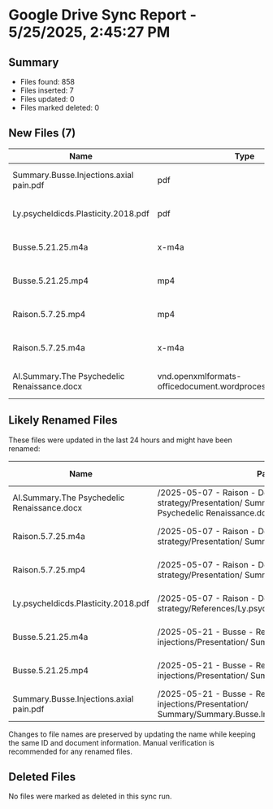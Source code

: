 # Google Drive Sync Report - 5/25/2025, 2:45:27 PM

## Summary

- Files found: 858
- Files inserted: 7
- Files updated: 0
- Files marked deleted: 0

## New Files (7)

| Name | Type | Path | Created |
|------|------|------|--------|
| Summary.Busse.Injections.axial pain.pdf | pdf | /2025-05-21 - Busse - Review of spinal injections/Presentation/ Summary/Summary.Busse.Injections.axial pain.pdf | 5/25/2025, 2:45:27 PM |
| Ly.psycheldicds.Plasticity.2018.pdf | pdf | /2025-05-07 - Raison - Depression a survival strategy/References/Ly.psycheldicds.Plasticity.2018.pdf | 5/25/2025, 2:45:27 PM |
| Busse.5.21.25.m4a | x-m4a | /2025-05-21 - Busse - Review of spinal injections/Presentation/ Summary/Busse.5.21.25.m4a | 5/25/2025, 2:45:27 PM |
| Busse.5.21.25.mp4 | mp4 | /2025-05-21 - Busse - Review of spinal injections/Presentation/ Summary/Busse.5.21.25.mp4 | 5/25/2025, 2:45:27 PM |
| Raison.5.7.25.mp4 | mp4 | /2025-05-07 - Raison - Depression a survival strategy/Presentation/ Summaries/Raison.5.7.25.mp4 | 5/25/2025, 2:45:27 PM |
| Raison.5.7.25.m4a | x-m4a | /2025-05-07 - Raison - Depression a survival strategy/Presentation/ Summaries/Raison.5.7.25.m4a | 5/25/2025, 2:45:27 PM |
| AI.Summary.The Psychedelic Renaissance.docx | vnd.openxmlformats-officedocument.wordprocessingml.document | /2025-05-07 - Raison - Depression a survival strategy/Presentation/ Summaries/AI.Summary.The Psychedelic Renaissance.docx | 5/25/2025, 2:45:27 PM |
## Likely Renamed Files

These files were updated in the last 24 hours and might have been renamed:

| Name | Path | Last Updated |
|------|------|-------------|
| AI.Summary.The Psychedelic Renaissance.docx | /2025-05-07 - Raison - Depression a survival strategy/Presentation/ Summaries/AI.Summary.The Psychedelic Renaissance.docx | 5/25/2025, 2:45:27 PM |
| Raison.5.7.25.m4a | /2025-05-07 - Raison - Depression a survival strategy/Presentation/ Summaries/Raison.5.7.25.m4a | 5/25/2025, 2:45:27 PM |
| Raison.5.7.25.mp4 | /2025-05-07 - Raison - Depression a survival strategy/Presentation/ Summaries/Raison.5.7.25.mp4 | 5/25/2025, 2:45:27 PM |
| Ly.psycheldicds.Plasticity.2018.pdf | /2025-05-07 - Raison - Depression a survival strategy/References/Ly.psycheldicds.Plasticity.2018.pdf | 5/25/2025, 2:45:27 PM |
| Busse.5.21.25.m4a | /2025-05-21 - Busse - Review of spinal injections/Presentation/ Summary/Busse.5.21.25.m4a | 5/25/2025, 2:45:27 PM |
| Busse.5.21.25.mp4 | /2025-05-21 - Busse - Review of spinal injections/Presentation/ Summary/Busse.5.21.25.mp4 | 5/25/2025, 2:45:27 PM |
| Summary.Busse.Injections.axial pain.pdf | /2025-05-21 - Busse - Review of spinal injections/Presentation/ Summary/Summary.Busse.Injections.axial pain.pdf | 5/25/2025, 2:45:27 PM |

Changes to file names are preserved by updating the name while keeping the same ID and document information.
Manual verification is recommended for any renamed files.

## Deleted Files

No files were marked as deleted in this sync run.

